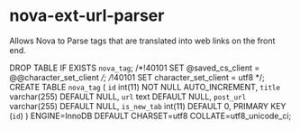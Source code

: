 # nova-ext-url-parser
Allows Nova to Parse tags that are translated into web links on the front end.



DROP TABLE IF EXISTS `nova_tag`;
/*!40101 SET @saved_cs_client     = @@character_set_client */;
/*!40101 SET character_set_client = utf8 */;
CREATE TABLE `nova_tag` (
  `id` int(11) NOT NULL AUTO_INCREMENT,
  `title` varchar(255) DEFAULT NULL,
  `url` text DEFAULT NULL,
  `post_url` varchar(255) DEFAULT NULL,
  `is_new_tab` int(11) DEFAULT 0,
  PRIMARY KEY (`id`)
) ENGINE=InnoDB DEFAULT CHARSET=utf8 COLLATE=utf8_unicode_ci;

